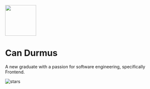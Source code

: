 
<img width="100" src="https://c.tenor.com/qBkG-SHpjT0AAAAi/tuxedo-tuxedocat.gif" />
<h1>Can Durmus</h1>
<p>A new graduate with a passion for software engineering, specifically Frontend.</p>

<img src="https://img.shields.io/github/stars/xenoverseup?label=Stars" alt="stars">

